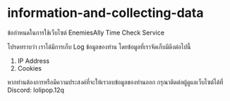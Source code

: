 # information-and-collecting-data
ข้อกำหนดในการใช้เว็บไซต์ EnemiesAlly Time Check Service

โปรดทราบว่า เราได้มีการเก็บ Log ข้อมูลของท่าน โดยข้อมูลที่เราจัดเก็บมีดีงต่อไปนี้
  1. IP Address
  2. Cookies

หากท่านต้องการหรือมีความประสงค์ที่จะให้เราลบข้อมูลของท่านออก กรุณาติดต่อผู้ดูแลเว็บไซต์ได้ที่ Discord: lolipop.12q


